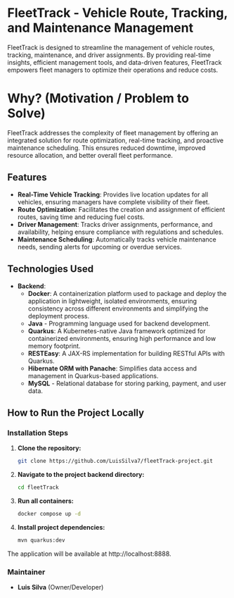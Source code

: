 # FleetTrack - Vehicle Route, Tracking, and Maintenance Management

FleetTrack is designed to streamline the management of vehicle routes, tracking, maintenance, and driver assignments. By providing real-time insights, efficient management tools, and data-driven features, FleetTrack empowers fleet managers to optimize their operations and reduce costs.

# Why? (Motivation / Problem to Solve)

FleetTrack addresses the complexity of fleet management by offering an integrated solution for route optimization, real-time tracking, and proactive maintenance scheduling. This ensures reduced downtime, improved resource allocation, and better overall fleet performance.

## Features

- **Real-Time Vehicle Tracking**: Provides live location updates for all vehicles, ensuring managers have complete visibility of their fleet.
- **Route Optimization**: Facilitates the creation and assignment of efficient routes, saving time and reducing fuel costs.
- **Driver Management**: Tracks driver assignments, performance, and availability, helping ensure compliance with regulations and schedules.
- **Maintenance Scheduling**: Automatically tracks vehicle maintenance needs, sending alerts for upcoming or overdue services.

## Technologies Used

- **Backend**:
  - **Docker**: A containerization platform used to package and deploy the application in lightweight, isolated environments, ensuring consistency across different environments and simplifying the deployment process.
  - **Java** - Programming language used for backend development.
  - **Quarkus**: A Kubernetes-native Java framework optimized for containerized environments, ensuring high performance and low memory footprint.
  - **RESTEasy**: A JAX-RS implementation for building RESTful APIs with Quarkus.
  - **Hibernate ORM with Panache**: Simplifies data access and management in Quarkus-based applications.
  - **MySQL** - Relational database for storing parking, payment, and user data.

## How to Run the Project Locally

### Installation Steps

1. **Clone the repository:**

   ```bash
   git clone https://github.com/LuisSilva7/fleetTrack-project.git
   ```

2. **Navigate to the project backend directory:**

   ```bash
   cd fleetTrack
   ```

3. **Run all containers:**

   ```bash
   docker compose up -d
   ```

4. **Install project dependencies:**

   ```bash
   mvn quarkus:dev
   ```

The application will be available at http://localhost:8888.

### Maintainer

- **Luis Silva** (Owner/Developer)
